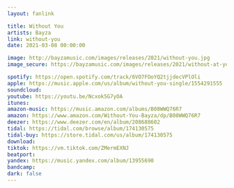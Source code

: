 ```yaml
---
layout: fanlink

title: Without You
artists: Bayza
link: without-you
date: 2021-03-08 00:00:00

image: http://bayzamusic.com/images/releases/2021/without-you.jpg
image_secure: https://bayzamusic.com/images/releases/2021/without-at-you.jpg

spotify: https://open.spotify.com/track/6VO7FOoYQ2tjjdecVPlOli
apple: https://music.apple.com/us/album/without-you-single/1554291555
soundcloud:
youtube: https://youtu.be/Ncxok5G7yOA
itunes:
amazon-music: https://music.amazon.com/albums/B08WWQ76R7
amazon: https://www.amazon.com/Without-You-Bayza/dp/B08WWQ76R7
deezer: https://www.deezer.com/en/album/208688602
tidal: https://tidal.com/browse/album/174130575
tidal-buy: https://store.tidal.com/us/album/174130575
download:
tiktok: https://vm.tiktok.com/ZMermEXNJ
beatport:
yandex: https://music.yandex.com/album/13955690
bandcamp:
dark: false
---
```

